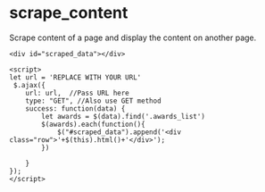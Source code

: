 # scrape_content
Scrape content of a page and display the content on another page.
```
<div id="scraped_data"></div>

<script>
let url = 'REPLACE WITH YOUR URL'
 $.ajax({
    url: url,  //Pass URL here 
    type: "GET", //Also use GET method
    success: function(data) {
        let awards = $(data).find('.awards_list')
        $(awards).each(function(){
            $("#scraped_data").append('<div class="row">'+$(this).html()+'</div>');
        })

    }
});
</script>

```
